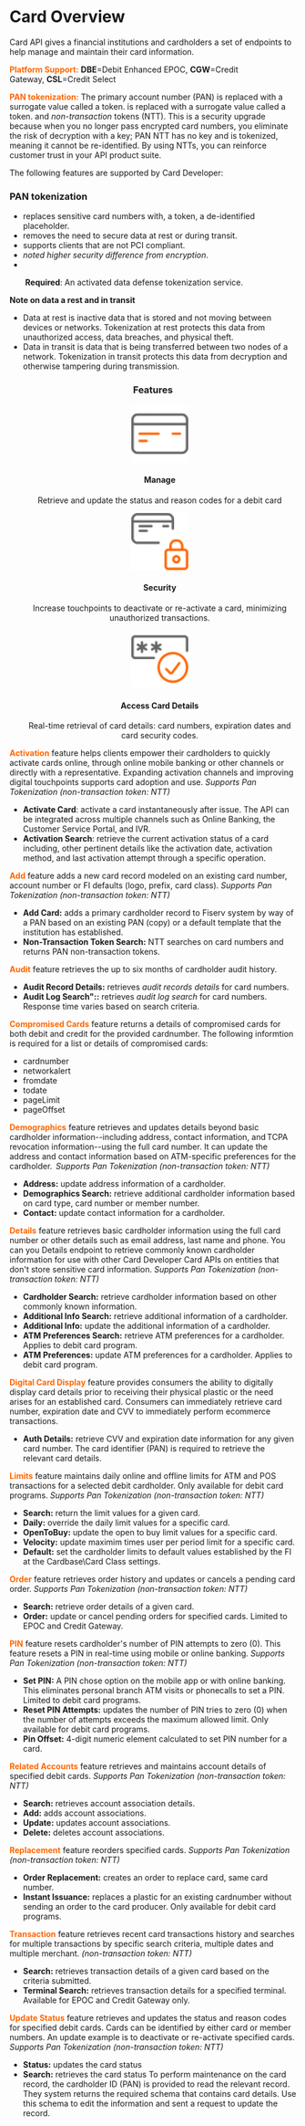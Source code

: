 # Card Overview

 Card API gives a financial institutions and cardholders a set of endpoints to help manage and maintain their card information.

<span style="color:#ff6600;">**Platform Support:**</span> **DBE**=Debit Enhanced EPOC, **CGW**=Credit Gateway, **CSL**=Credit Select 


<span style="color:#ff6600;">**PAN tokenization:**</span>  The primary account number (PAN) is replaced with a surrogate value called a token. is replaced with a surrogate value called a token.  and _non-transaction_ tokens (NTT). This is a security upgrade because when you no longer pass encrypted card numbers, you eliminate the risk of decryption with a key; PAN NTT has no key and is tokenized, meaning it cannot be re-identified. By using NTTs, you can reinforce customer trust in your API product suite. 

The following features are supported by Card Developer:

### PAN tokenization
   * replaces sensitive card numbers with, a token, a de-identified placeholder.
   * removes the need to secure data at rest or during transit.
   * supports clients that are not PCI compliant.
   * _noted higher security difference from encryption_.
   * 
     
&nbsp; &nbsp;&nbsp; &nbsp; **Required**: An activated data defense tokenization service.


**Note on data a rest and in transit**

* Data at rest is inactive data that is stored and not moving between devices or networks. Tokenization at rest protects this data from unauthorized access, data breaches, and physical theft. 
* Data in transit is data that is being transferred between two nodes of a network. Tokenization in transit protects this data from decryption  and otherwise tampering during transmission. 

 <h3 style="text-align: center">Features</h3>

<style>
.col-md-4 ul li {
    list-style: none;
}
</style>


<div class="row" style="text-align:center;" markdown=1>
<div class="col-md-4" markdown=1>
 



*   ![](assets/images/manage-card.png)
    
    #### Manage
    
    Retrieve and update the status and reason codes for a debit card

</div>
<div class="col-md-4" markdown=1>

*   ![](assets/images/security-card.png)
    
    #### Security
    
    Increase touchpoints to deactivate or re-activate a card, minimizing unauthorized transactions.

</div>
<div class="col-md-4" markdown=1>

*   ![](assets/images/access-card.png)
    
    #### Access Card Details
    
    Real-time retrieval of card details: card numbers, expiration dates and card security codes.
    
</div>
</div>

<span style="color:#ff6600;">**Activation**</span> feature helps clients empower their cardholders to quickly activate cards online, through online mobile banking or other channels or directly with a representative. Expanding activation channels and improving digital touchpoints supports card adoption and use. _Supports Pan Tokenization (non-transaction token: NTT)_

   * **Activate Card**: activate a card instantaneously after issue. The API can be integrated across multiple channels such as Online Banking, the Customer Service Portal, and IVR.
   * **Activation Search**: retrieve the current activation status of a card including, other pertinent details like the activation date, activation method, and last activation attempt through a specific operation.
 
<span style="color:#ff6600;">**Add**</span> feature adds a new card record modeled on an existing card number, account number or FI defaults (logo, prefix, card class). _Supports Pan Tokenization (non-transaction token: NTT)_

   * **Add Card:** adds a primary cardholder record to Fiserv system by way of a PAN based on an existing PAN (copy) or a default template that the institution has established.
   * **Non-Transaction Token Search:** NTT searches on card numbers and returns PAN non-transaction tokens. 
 

<span style="color:#ff6600;">**Audit**</span> feature retrieves the up to six months of cardholder audit history. 

   * **Audit Record Details:** retrieves _audit records details_ for card numbers.
   * **Audit Log Search"::** retrieves _audit log search_ for card numbers. Response time varies based on search criteria. 
  
 

<span style="color:#ff6600;">**Compromised Cards**</span> feature returns a details of compromised cards for both debit and credit for the provided cardnumber. The following informtion is required for a list or details of compromised cards:

  * cardnumber
  * networkalert
  * fromdate
  * todate
  * pageLimit
  * pageOffset

<span style="color:#ff6600;">**Demographics**</span> feature retrieves and updates details beyond basic cardholder information--including address, contact information, and TCPA revocation information--using the full card number. It can update the address and contact information based on ATM-specific preferences for the cardholder.  _Supports Pan Tokenization (non-transaction token: NTT)_

   * **Address:** update address information of a cardholder.
   * **Demographics Search:** retrieve additional cardholder information based on card type, card number or member number.
   * **Contact:** update contact information for a cardholder.
 

<span style="color:#ff6600;">**Details**</span> feature retrieves basic cardholder information using the full card number or other details such as email address, last name and phone. You can you Details endpoint to retrieve commonly known cardholder information for use with other Card Developer Card APIs on entities that don't store sensitive card information. _Supports Pan Tokenization (non-transaction token: NTT)_

   * **Cardholder Search:** retrieve cardholder information based on other commonly known information. 
   * **Additional Info Search:** retrieve additional information of a cardholder.
   * **Additional Info:** update the additional information of a cardholder.
   * **ATM Preferences Search:** retrieve  ATM preferences for a cardholder. Applies to debit card program.
   * **ATM Preferences:** update ATM preferences for a cardholder. Applies to debit card program.
 

<span style="color:#ff6600;">**Digital Card Display**</span> feature provides consumers the ability to digitally display card details prior to receiving their physical plastic or the need arises for an established card.​ Consumers can immediately retrieve card number, expiration date and CVV to immediately perform ecommerce transactions.

   * **Auth Details:** retrieve CVV and expiration date information for any given card number.
The card identifier (PAN) is required to retrieve the relevant card details.

 

<span style="color:#ff6600;">**Limits**</span> feature maintains daily online and offline limits for ATM and POS transactions for a selected debit cardholder. Only available for debit card programs. _Supports Pan Tokenization (non-transaction token: NTT)_

   * **Search:** return the limit values for a given card.
   * **Daily:** override the daily limit values for a specific card.
   * **OpenToBuy:** update the open to buy limit values for a specific card.
   * **Velocity:** update maximim times user per period limit for a specific card.
   * **Default:** set the cardholder limits to default values established by the FI at the Cardbase\Card Class settings.
 

<span style="color:#ff6600;">**Order**</span> feature retrieves order history and updates or cancels a pending card order. _Supports Pan Tokenization (non-transaction token: NTT)_
   * **Search:** retrieve order details of a given card.
   * **Order:** update or cancel pending orders for specified cards. Limited to EPOC and Credit Gateway. 
 

<span style="color:#ff6600;">**PIN**</span> feature resets cardholder's number of PIN attempts to zero (0). This feature resets a PIN in real-time using mobile or online banking. _Supports Pan Tokenization (non-transaction token: NTT)_

   * **Set PIN:** A PIN chose option on the mobile app or with online banking. This eliminates personal branch ATM visits or phonecalls to set a PIN. Limited to debit card programs. 
   * **Reset PIN Attempts:** updates the number of PIN tries to zero (0) when the number of attempts exceeds the maximum allowed limit. Only available for debit card programs. 
   * **Pin Offset:** 4-digit numeric element calculated to set PIN number for a card.
 


<span style="color:#ff6600;">**Related Accounts**</span> feature retrieves and maintains account details of specified debit cards. _Supports Pan Tokenization (non-transaction token: NTT)_

   * **Search:**  retrieves account association details.
   * **Add:**  adds account associations.
   * **Update:**  updates account associations.
   * **Delete:** deletes account associations.

     
<span style="color:#ff6600;">**Replacement**</span> feature reorders specified cards. _Supports Pan Tokenization (non-transaction token: NTT)_

   * **Order Replacement:** creates an order to replace card, same card number.
   * **Instant Issuance:** replaces a plastic for an existing cardnumber without sending an order to the card producer. Only available for debit card programs. 
 
 

<span style="color:#ff6600;">**Transaction**</span> feature retrieves recent card transactions history and searches for multiple transactions by specific search criteria, multiple dates and multiple merchant. _(non-transaction token: NTT)_

   * **Search:** retrieves transaction details of a given card based on the criteria submitted. 
   * **Terminal Search:** retrieves transaction details for a specified terminal. Available for EPOC and Credit Gateway only.
 

<span style="color:#ff6600;">**Update Status**</span> feature retrieves and updates the status and reason codes for specified debit cards. Cards can be identified by either card or member numbers. An update example is to deactivate or re-activate specified cards. _Supports Pan Tokenization (non-transaction token: NTT)_

   * **Status:** updates the card status
   * **Search:** retrieves the card status 
To perform maintenance on the card record, the cardholder ID (PAN) is provided to read the relevant record. They system returns the required schema that contains card details. Use this schema to edit the information and sent a request to update the record.

